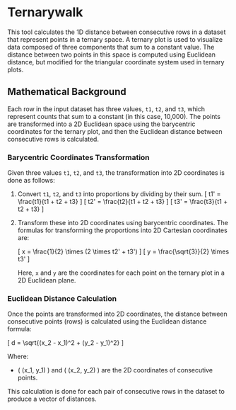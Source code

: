 # Ternarywalk

This tool calculates the 1D distance between consecutive rows in a dataset that represent points in a ternary space. A ternary plot is used to visualize data composed of three components that sum to a constant value. The distance between two points in this space is computed using Euclidean distance, but modified for the triangular coordinate system used in ternary plots.

## Mathematical Background

Each row in the input dataset has three values, `t1`, `t2`, and `t3`, which represent counts that sum to a constant (in this case, 10,000). The points are transformed into a 2D Euclidean space using the barycentric coordinates for the ternary plot, and then the Euclidean distance between consecutive rows is calculated.

### Barycentric Coordinates Transformation

Given three values `t1`, `t2`, and `t3`, the transformation into 2D coordinates is done as follows:

1. Convert `t1`, `t2`, and `t3` into proportions by dividing by their sum.
   \[
   t1' = \frac{t1}{t1 + t2 + t3}
   \]
   \[
   t2' = \frac{t2}{t1 + t2 + t3}
   \]
   \[
   t3' = \frac{t3}{t1 + t2 + t3}
   \]

2. Transform these into 2D coordinates using barycentric coordinates. The formulas for transforming the proportions into 2D Cartesian coordinates are:

   \[
   x = \frac{1}{2} \times (2 \times t2' + t3')
   \]
   \[
   y = \frac{\sqrt{3}}{2} \times t3'
   \]

   Here, `x` and `y` are the coordinates for each point on the ternary plot in a 2D Euclidean plane.

### Euclidean Distance Calculation

Once the points are transformed into 2D coordinates, the distance between consecutive points (rows) is calculated using the Euclidean distance formula:

\[
d = \sqrt{(x_2 - x_1)^2 + (y_2 - y_1)^2}
\]

Where:

- \( (x_1, y_1) \) and \( (x_2, y_2) \) are the 2D coordinates of consecutive points.

This calculation is done for each pair of consecutive rows in the dataset to produce a vector of distances.
